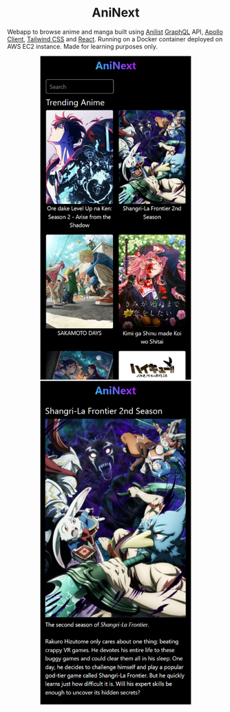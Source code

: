 <h1 align="center">AniNext</h1>

Webapp to browse anime and manga built using <a href="https://anilist.co" target="_blank">Anilist</a> <a href="https://graphql.org" target="_blank">GraphQL</a> API, <a href="https://www.apollographql.com/docs" target="_blank">Apollo Client</a>, <a href="https://tailwindcss.com/" target="_blank">Tailwind CSS</a> and <a href="https://react.dev/" target="_blank">React</a>. Running on a Docker container deployed on AWS EC2 instance. Made for learning purposes only.

<div align="center">
<img src="/public/Home.png" width="350" height="751px"/>
<img src="/public/Media.png" width="350" height="751px"/>
</div>
